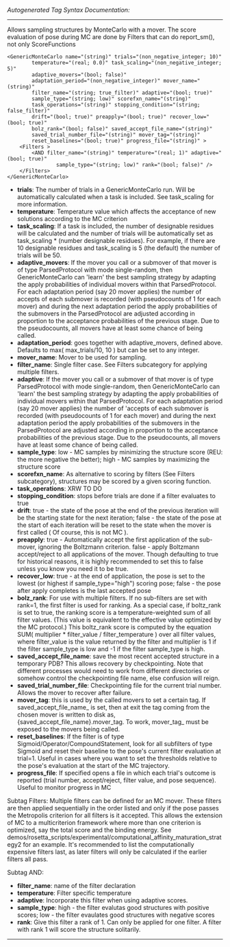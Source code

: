 _Autogenerated Tag Syntax Documentation:_

---
Allows sampling structures by MonteCarlo with a mover. The score evaluation of pose during MC are done by Filters that can do report_sm(), not only ScoreFunctions

```
<GenericMonteCarlo name="(string)" trials="(non_negative_integer; 10)"
        temperature="(real; 0.0)" task_scaling="(non_negative_integer; 5)"
        adaptive_movers="(bool; false)"
        adaptation_period="(non_negative_integer)" mover_name="(string)"
        filter_name="(string; true_filter)" adaptive="(bool; true)"
        sample_type="(string; low)" scorefxn_name="(string)"
        task_operations="(string)" stopping_condition="(string; false_filter)"
        drift="(bool; true)" preapply="(bool; true)" recover_low="(bool; true)"
        bolz_rank="(bool; false)" saved_accept_file_name="(string)"
        saved_trial_number_file="(string)" mover_tag="(string)"
        reset_baselines="(bool; true)" progress_file="(string)" >
    <Filters >
        <AND filter_name="(string)" temperature="(real; 1)" adaptive="(bool; true)"
                sample_type="(string; low)" rank="(bool; false)" />
    </Filters>
</GenericMonteCarlo>
```

-   **trials**: The number of trials in a GenericMonteCarlo run. Will be automatically calculated when a task is included. See task_scaling for more information.
-   **temperature**: Temperature value which affects the acceptance of new solutions according to the MC criterion
-   **task_scaling**: If a task is included, the number of designable residues will be calculated and the number of trials will be automatically set as task_scaling * (number designable residues). For example, if there are 10 designable residues and task_scaling is 5 (the default) the number of trials will be 50.
-   **adaptive_movers**: If the mover you call or a submover of that mover is of type ParsedProtocol with mode single-random, then GenericMonteCarlo can 'learn' the best sampling strategy by adapting the apply probabilities of individual movers within that ParsedProtocol. For each adaptation period (say 20 mover applies) the number of accepts of each submover is recorded (with pseudocounts of 1 for each mover) and during the next adaptation period the apply probabilities of the submovers in the ParsedProtocol are adjusted according in proportion to the acceptance probabilities of the previous stage. Due to the pseudocounts, all movers have at least some chance of being called.
-   **adaptation_period**: goes together with adaptive_movers, defined above. Defaults to max( max_trials/10, 10 ) but can be set to any integer.
-   **mover_name**: Mover to be used for sampling.
-   **filter_name**: Single filter case. See Filters subcategory for applying multiple filters.
-   **adaptive**: If the mover you call or a submover of that mover is of type ParsedProtocol with mode single-random, then GenericMonteCarlo can 'learn' the best sampling strategy by adapting the apply probabilities of individual movers within that ParsedProtocol. For each adaptation period (say 20 mover applies) the number of 'accepts of each submover is recorded (with pseudocounts of 1 for each mover) and during the next adaptation period the apply probabilities of the submovers in the ParsedProtocol are adjusted according in proportion to the acceptance probabilities of the previous stage. Due to the pseudocounts, all movers have at least some chance of being called.
-   **sample_type**: low - MC samples by minimizing the structure score (REU: the more negative the better); high - MC samples by maximizing the structure score
-   **scorefxn_name**: As alternative to scoring by filters (See Filters subcategory), structures may be scored by a given scoring function.
-   **task_operations**: XRW TO DO
-   **stopping_condition**: stops before trials are done if a filter evaluates to true
-   **drift**: true - the state of the pose at the end of the previous iteration will be the starting state for the next iteration; false - the state of the pose at the start of each iteration will be reset to the state when the mover is first called ( Of course, this is not MC ).
-   **preapply**: true - Automatically accept the first application of the sub-mover, ignoring the Boltzmann criterion. false - apply Boltzmann accept/reject to all applications of the mover. Though defaulting to true for historical reasons, it is highly recommended to set this to false unless you know you need it to be true.
-   **recover_low**: true - at the end of application, the pose is set to the lowest (or highest if sample_type="high") scoring pose; false - the pose after apply completes is the last accepted pose
-   **bolz_rank**: For use with multiple filters. If no sub-filters are set with rank=1, the first filter is used for ranking. As a special case, if boltz_rank is set to true, the ranking score is a temperature-weighted sum of all filter values. (This value is equivalent to the effective value optimized by the MC protocol.) This boltz_rank score is computed by the equation SUM( multiplier * filter_value / filter_temperature ) over all filter values, where filter_value is the value returned by the filter and multiplier is 1 if the filter sample_type is low and -1 if the filter sample_type is high.
-   **saved_accept_file_name**: save the most recent accepted structure in a temporary PDB? This allows recovery by checkpointing. Note that different processes would need to work from different directories or somehow control the checkpointing file name, else confusion will reign.
-   **saved_trial_number_file**: Checkpointing file for the current trial number. Allows the mover to recover after failure.
-   **mover_tag**: this is used by the called movers to set a certain tag. If saved_accept_file_name_ is set, then at exit the tag coming from the chosen mover is written to disk as, {saved_accept_file_name}.mover_tag. To work, mover_tag_ must be exposed to the movers being called.
-   **reset_baselines**: If the filter is of type Sigmoid/Operator/CompoundStatement, look for all subfilters of type Sigmoid and reset their baseline to the pose's current filter evaluation at trial=1. Useful in cases where you want to set the thresholds relative to the pose's evaluation at the start of the MC trajectory.
-   **progress_file**: If specified opens a file in which each trial's outcome is reported (trial number, accept/reject, filter value, and pose sequence). Useful to monitor progress in MC


Subtag Filters:   Multiple filters can be defined for an MC mover. These filters are then applied sequentially in the order listed and only if the pose passes the Metropolis criterion for all filters is it accepted. This allows the extension of MC to a multicriterion framework where more than one criterion is optimized, say the total score and the binding energy. See demos/rosetta_scripts/experimental/computational_affinity_maturation_strategy2 for an example. It's recommended to list the computationally expensive filters last, as later filters will only be calculated if the earlier filters all pass.



Subtag AND:   

-   **filter_name**: name of the filter declaration
-   **temperature**: Filter specific temperature
-   **adaptive**: Incorporate this filter when using adaptive scores.
-   **sample_type**: high - the filter evalutas good structures with positive scores; low - the filter evaulates good structures with negative scores
-   **rank**: Give this filter a rank of 1. Can only be applied for one filter. A filter with rank 1 will score the structure solitarily.

---
